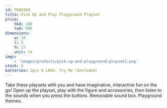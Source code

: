 ```yaml
---
id: PE06369
title: Pick Up and Play Playground Playset
price:
    hkd: 200
    twd: 800
dimensions:
    w: 34
    l: 5
    h: 27
    unit: cm
imgs: 
    - 'images/products/pick-up-and-playground-playset1.png'
stock: 5
batteries: 3pcs X LR44. Try Me (Included)
---
```

Take these playsets with you and have imaginative, interactive fun on the go! Open up the playset, play with the figure and accessories, then listen to the sounds when you press the buttons. Removable sound box. Playground themes. 